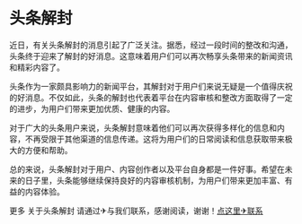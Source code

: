 # 头条解封

近日，有关头条解封的消息引起了广泛关注。据悉，经过一段时间的整改和沟通，头条终于迎来了解封的好消息。这意味着用户们可以再次畅享头条带来的新闻资讯和精彩内容了。

头条作为一家颇具影响力的新闻平台，其解封对于用户们来说无疑是一个值得庆祝的好消息。不仅如此，头条的解封也代表着平台在内容审核和整改方面取得了一定的进步，为用户们带来更加优质、健康的内容。

对于广大的头条用户来说，头条解封意味着他们可以再次获得多样化的信息和内容，不再受限于其他渠道的信息传递。这将为用户们的日常阅读和信息获取带来极大的方便和帮助。

总的来说，头条解封对于用户、内容创作者以及平台自身都是一件好事。希望在未来的日子里，头条能够继续保持良好的内容审核机制，为用户们带来更加丰富、有益的内容体验。

更多 关于头条解封 请通过✈与我们联系，感谢阅读，谢谢！[点这里✈联系](https://b.k02.cc)
